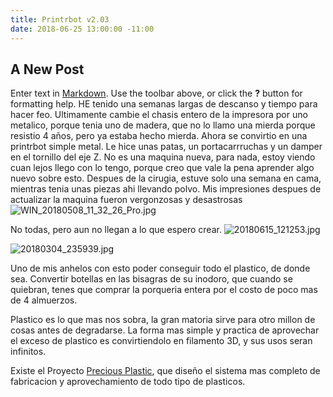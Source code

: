 ```yaml
---
title: Printrbot v2.03
date: 2018-06-25 13:00:00 -11:00
---
```


## A New Post

Enter text in [Markdown](http://daringfireball.net/projects/markdown/). Use the toolbar above, or click the **?** button for formatting help.
HE tenido una semanas largas de descanso y tiempo para hacer feo.
Ultimamente cambie el chasis entero de la impresora por uno metalico, porque tenia uno de madera, que no lo llamo una mierda porque resistio 4 años, pero ya estaba hecho mierda.
Ahora se convirtio en una printrbot simple metal.
Le hice unas patas, un portacarrruchas y un damper en el tornillo del eje Z.
No es una maquina nueva, para nada, estoy viendo cuan lejos llego con lo tengo, porque creo que vale la pena aprender algo nuevo sobre esto.
Despues de la cirugia, estuve solo una semana en cama, mientras tenia unas piezas ahi llevando polvo.
Mis impresiones despues de actualizar la maquina fueron vergonzosas y desastrosas 
![WIN_20180508_11_32_26_Pro.jpg]({{site.baseurl}}/_drafts/WIN_20180508_11_32_26_Pro.jpg)

No todas, pero aun no llegan a lo que espero crear.
![20180615_121253.jpg]({{site.baseurl}}/_drafts/20180615_121253.jpg)

![20180304_235939.jpg]({{site.baseurl}}/_drafts/20180304_235939.jpg)

Uno de mis anhelos con esto poder conseguir todo el plastico, de donde sea. Convertir botellas en las bisagras de su inodoro, que cuando se quiebran, tenes que comprar la porqueria entera por el costo de poco mas de 4 almuerzos.

Plastico es lo que mas nos sobra, la gran matoria sirve para otro millon de cosas antes de degradarse.
La forma mas simple y practica de aprovechar el exceso de plastico es convirtiendolo en filamento 3D, y sus usos seran infinitos.

Existe el Proyecto [Precious Plastic](https://preciousplastic.com/en/machines.html), que diseño el sistema mas completo de fabricacion y aprovechamiento de todo tipo de plasticos.





